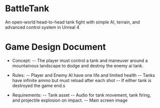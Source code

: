 # BattleTank
An open-world head-to-head tank fight with simple AI, terrain, and advanced control system in Unreal 4

# Game Design Document

* Concept:
-- The player must control a tank and maneuver around a mountainous landscape to dodge and destroy the enemy ai tank.

* Rules:
-- Player and Enemy AI have one life and limited health
-- Tanks have infinite ammo but must reload after each shot
-- If either tank is destroyed the game end.s

* Requirements:
-- Tank asset
-- Audio for tank movement, tank firing, and projectile explosion on impact.
-- Main screen image

